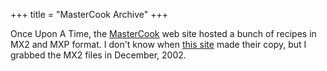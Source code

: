 +++
title = "MasterCook Archive"
+++

Once Upon A Time, the [MasterCook] web site hosted a bunch of recipes
in MX2 and MXP format. I don't know when [this site] made their copy,
but I grabbed the MX2 files in December, 2002.

[MasterCook]: http://mastercook.com
[this site]: http://mc6help.tripod.com/RecipeLibrary/RecipeLibrary.htm

